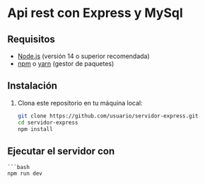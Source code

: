 # Api rest con Express y MySql


## Requisitos

- [Node.js](https://nodejs.org/) (versión 14 o superior recomendada)
- [npm](https://www.npmjs.com/) o [yarn](https://yarnpkg.com/) (gestor de paquetes)

## Instalación

1. Clona este repositorio en tu máquina local:

   ```bash
   git clone https://github.com/usuario/servidor-express.git
   cd servidor-express
   npm install

## Ejecutar el servidor con 
    ```bash
    npm run dev

